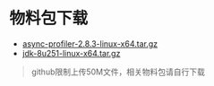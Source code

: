# 物料包下载
- [async-profiler-2.8.3-linux-x64.tar.gz](https://github.com/jvm-profiling-tools/async-profiler/releases/download/v2.8.3/async-profiler-2.8.3-linux-x64.tar.gz)
- [jdk-8u251-linux-x64.tar.gz](http://ftp.ufanet.ru/pub/boco/linux/java/jdk-8u251-linux-x64.tar.gz)

> github限制上传50M文件，相关物料包请自行下载
